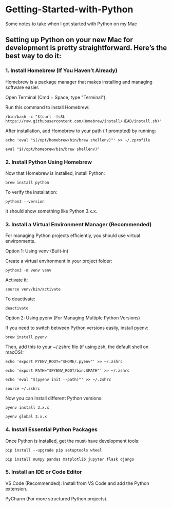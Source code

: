 # Getting-Started-with-Python
Some notes to take when I got started with Python on my Mac

## Setting up Python on your new Mac for development is pretty straightforward. Here’s the best way to do it:

### 1. Install Homebrew (If You Haven’t Already)

Homebrew is a package manager that makes installing and managing software easier.

Open Terminal (Cmd + Space, type "Terminal").

Run this command to install Homebrew:

`/bin/bash -c "$(curl -fsSL https://raw.githubusercontent.com/Homebrew/install/HEAD/install.sh)"`

After installation, add Homebrew to your path (if prompted) by running:

`echo 'eval "$(/opt/homebrew/bin/brew shellenv)"' >> ~/.zprofile`

`eval "$(/opt/homebrew/bin/brew shellenv)"`

### 2. Install Python Using Homebrew

Now that Homebrew is installed, install Python:

`brew install python`

To verify the installation:

`python3 --version`

It should show something like Python 3.x.x.

### 3. Install a Virtual Environment Manager (Recommended)

For managing Python projects efficiently, you should use virtual environments.

Option 1: Using venv (Built-in)

Create a virtual environment in your project folder:

`python3 -m venv venv`

Activate it:

`source venv/bin/activate`

To deactivate:

`deactivate`

Option 2: Using pyenv (For Managing Multiple Python Versions)

If you need to switch between Python versions easily, install pyenv:

`brew install pyenv`

Then, add this to your ~/.zshrc file (if using zsh, the default shell on macOS):

`echo 'export PYENV_ROOT="$HOME/.pyenv"' >> ~/.zshrc`

`echo 'export PATH="$PYENV_ROOT/bin:$PATH"' >> ~/.zshrc`

`echo 'eval "$(pyenv init --path)"' >> ~/.zshrc`

`source ~/.zshrc`

Now you can install different Python versions:

`pyenv install 3.x.x`

`pyenv global 3.x.x`

### 4. Install Essential Python Packages

Once Python is installed, get the must-have development tools:

`pip install --upgrade pip setuptools wheel`

`pip install numpy pandas matplotlib jupyter flask django`

### 5. Install an IDE or Code Editor

VS Code (Recommended): Install from VS Code and add the Python extension.

PyCharm (For more structured Python projects).
